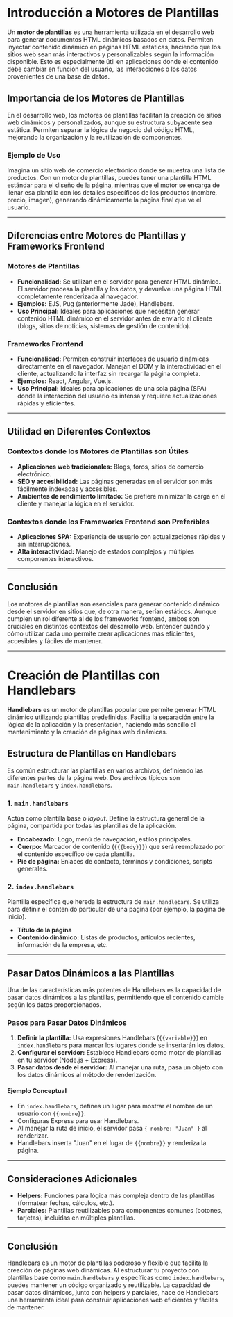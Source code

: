 # Introducción a Motores de Plantillas

Un **motor de plantillas** es una herramienta utilizada en el desarrollo web para generar documentos HTML dinámicos basados en datos. Permiten inyectar contenido dinámico en páginas HTML estáticas, haciendo que los sitios web sean más interactivos y personalizables según la información disponible. Esto es especialmente útil en aplicaciones donde el contenido debe cambiar en función del usuario, las interacciones o los datos provenientes de una base de datos.

## Importancia de los Motores de Plantillas

En el desarrollo web, los motores de plantillas facilitan la creación de sitios web dinámicos y personalizados, aunque su estructura subyacente sea estática. Permiten separar la lógica de negocio del código HTML, mejorando la organización y la reutilización de componentes.

### Ejemplo de Uso

Imagina un sitio web de comercio electrónico donde se muestra una lista de productos. Con un motor de plantillas, puedes tener una plantilla HTML estándar para el diseño de la página, mientras que el motor se encarga de llenar esa plantilla con los detalles específicos de los productos (nombre, precio, imagen), generando dinámicamente la página final que ve el usuario.

---

## Diferencias entre Motores de Plantillas y Frameworks Frontend

### Motores de Plantillas

- **Funcionalidad:** Se utilizan en el servidor para generar HTML dinámico. El servidor procesa la plantilla y los datos, y devuelve una página HTML completamente renderizada al navegador.
- **Ejemplos:** EJS, Pug (anteriormente Jade), Handlebars.
- **Uso Principal:** Ideales para aplicaciones que necesitan generar contenido HTML dinámico en el servidor antes de enviarlo al cliente (blogs, sitios de noticias, sistemas de gestión de contenido).

### Frameworks Frontend

- **Funcionalidad:** Permiten construir interfaces de usuario dinámicas directamente en el navegador. Manejan el DOM y la interactividad en el cliente, actualizando la interfaz sin recargar la página completa.
- **Ejemplos:** React, Angular, Vue.js.
- **Uso Principal:** Ideales para aplicaciones de una sola página (SPA) donde la interacción del usuario es intensa y requiere actualizaciones rápidas y eficientes.

---

## Utilidad en Diferentes Contextos

### Contextos donde los Motores de Plantillas son Útiles

- **Aplicaciones web tradicionales:** Blogs, foros, sitios de comercio electrónico.
- **SEO y accesibilidad:** Las páginas generadas en el servidor son más fácilmente indexadas y accesibles.
- **Ambientes de rendimiento limitado:** Se prefiere minimizar la carga en el cliente y manejar la lógica en el servidor.

### Contextos donde los Frameworks Frontend son Preferibles

- **Aplicaciones SPA:** Experiencia de usuario con actualizaciones rápidas y sin interrupciones.
- **Alta interactividad:** Manejo de estados complejos y múltiples componentes interactivos.

---

## Conclusión

Los motores de plantillas son esenciales para generar contenido dinámico desde el servidor en sitios que, de otra manera, serían estáticos. Aunque cumplen un rol diferente al de los frameworks frontend, ambos son cruciales en distintos contextos del desarrollo web. Entender cuándo y cómo utilizar cada uno permite crear aplicaciones más eficientes, accesibles y fáciles de mantener.

---

# Creación de Plantillas con Handlebars

**Handlebars** es un motor de plantillas popular que permite generar HTML dinámico utilizando plantillas predefinidas. Facilita la separación entre la lógica de la aplicación y la presentación, haciendo más sencillo el mantenimiento y la creación de páginas web dinámicas.

## Estructura de Plantillas en Handlebars

Es común estructurar las plantillas en varios archivos, definiendo las diferentes partes de la página web. Dos archivos típicos son `main.handlebars` y `index.handlebars`.

### 1. `main.handlebars`

Actúa como plantilla base o _layout_. Define la estructura general de la página, compartida por todas las plantillas de la aplicación.

- **Encabezado:** Logo, menú de navegación, estilos principales.
- **Cuerpo:** Marcador de contenido (`{{{body}}}`) que será reemplazado por el contenido específico de cada plantilla.
- **Pie de página:** Enlaces de contacto, términos y condiciones, scripts generales.

### 2. `index.handlebars`

Plantilla específica que hereda la estructura de `main.handlebars`. Se utiliza para definir el contenido particular de una página (por ejemplo, la página de inicio).

- **Título de la página**
- **Contenido dinámico:** Listas de productos, artículos recientes, información de la empresa, etc.

---

## Pasar Datos Dinámicos a las Plantillas

Una de las características más potentes de Handlebars es la capacidad de pasar datos dinámicos a las plantillas, permitiendo que el contenido cambie según los datos proporcionados.

### Pasos para Pasar Datos Dinámicos

1. **Definir la plantilla:** Usa expresiones Handlebars (`{{variable}}`) en `index.handlebars` para marcar los lugares donde se insertarán los datos.
2. **Configurar el servidor:** Establece Handlebars como motor de plantillas en tu servidor (Node.js + Express).
3. **Pasar datos desde el servidor:** Al manejar una ruta, pasa un objeto con los datos dinámicos al método de renderización.

#### Ejemplo Conceptual

- En `index.handlebars`, defines un lugar para mostrar el nombre de un usuario con `{{nombre}}`.
- Configuras Express para usar Handlebars.
- Al manejar la ruta de inicio, el servidor pasa `{ nombre: "Juan" }` al renderizar.
- Handlebars inserta "Juan" en el lugar de `{{nombre}}` y renderiza la página.

---

## Consideraciones Adicionales

- **Helpers:** Funciones para lógica más compleja dentro de las plantillas (formatear fechas, cálculos, etc.).
- **Parciales:** Plantillas reutilizables para componentes comunes (botones, tarjetas), incluidas en múltiples plantillas.

---

## Conclusión

Handlebars es un motor de plantillas poderoso y flexible que facilita la creación de páginas web dinámicas. Al estructurar tu proyecto con plantillas base como `main.handlebars` y específicas como `index.handlebars`, puedes mantener un código organizado y reutilizable. La capacidad de pasar datos dinámicos, junto con helpers y parciales, hace de Handlebars una herramienta ideal para construir aplicaciones web eficientes y fáciles de mantener.
